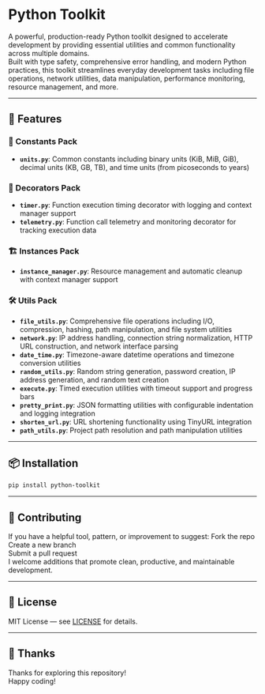 # Python Toolkit
A powerful, production-ready Python toolkit designed to accelerate development by providing essential utilities and common functionality across multiple domains. <br>
Built with type safety, comprehensive error handling, and modern Python practices, this toolkit streamlines everyday development tasks including file operations, network utilities, data manipulation, performance monitoring, resource management, and more.

---

## 🚀 Features

### 📏 Constants Pack
- **`units.py`**: Common constants including binary units (KiB, MiB, GiB), decimal units (KB, GB, TB), and time units (from picoseconds to years)

### 🎯 Decorators Pack
- **`timer.py`**: Function execution timing decorator with logging and context manager support
- **`telemetry.py`**: Function call telemetry and monitoring decorator for tracking execution data

### 🏗️ Instances Pack
- **`instance_manager.py`**: Resource management and automatic cleanup with context manager support

### 🛠️ Utils Pack
- **`file_utils.py`**: Comprehensive file operations including I/O, compression, hashing, path manipulation, and file system utilities
- **`network.py`**: IP address handling, connection string normalization, HTTP URL construction, and network interface parsing
- **`date_time.py`**: Timezone-aware datetime operations and timezone conversion utilities
- **`random_utils.py`**: Random string generation, password creation, IP address generation, and random text creation
- **`execute.py`**: Timed execution utilities with timeout support and progress bars
- **`pretty_print.py`**: JSON formatting utilities with configurable indentation and logging integration
- **`shorten_url.py`**: URL shortening functionality using TinyURL integration
- **`path_utils.py`**: Project path resolution and path manipulation utilities

---

## 📦 Installation

```bash
pip install python-toolkit
```

---

## 🤝 Contributing
If you have a helpful tool, pattern, or improvement to suggest:
Fork the repo <br>
Create a new branch <br>
Submit a pull request <br>
I welcome additions that promote clean, productive, and maintainable development. <br>

---

## 📄 License
MIT License — see [LICENSE](LICENSE) for details.

---

## 🙏 Thanks
Thanks for exploring this repository! <br>
Happy coding! <br>
